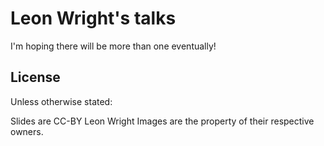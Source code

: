 # Leon Wright's talks

I'm hoping there will be more than one eventually!

## License
Unless otherwise stated:

Slides are CC-BY Leon Wright
Images are the property of their respective owners. 
